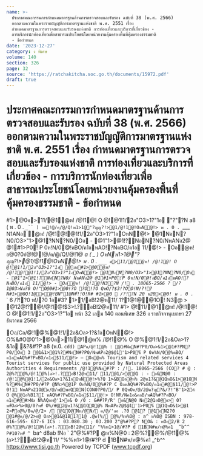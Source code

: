 ```yaml
---
name: >-
  ประกาศคณะกรรมการกำหนดมาตรฐานด้านการตรวจสอบและรับรอง ฉบับที่ 38 (พ.ศ. 2566)
  ออกตามความในพระราชบัญญัติการมาตรฐานแห่งชาติ พ.ศ. 2551 เรื่อง
  กำหนดมาตรฐานการตรวจสอบและรับรองแห่งชาติ การท่องเที่ยวและบริการที่เกี่ยวข้อง -
  การบริการนักท่องเที่ยวเพื่อสาธารณประโยชน์โดยหน่วยงานคุ้มครองพื้นที่คุ้มครองธรรมชาติ
  - ข้อกำหนด
date: '2023-12-27'
category: ง พิเศษ
volume: 140
section: 326
page: 32
source: 'https://ratchakitcha.soc.go.th/documents/15972.pdf'
draft: true
---
```


# ประกาศคณะกรรมการกำหนดมาตรฐานด้านการตรวจสอบและรับรอง ฉบับที่ 38 (พ.ศ. 2566) ออกตามความในพระราชบัญญัติการมาตรฐานแห่งชาติ พ.ศ. 2551 เรื่อง กำหนดมาตรฐานการตรวจสอบและรับรองแห่งชาติ การท่องเที่ยวและบริการที่เกี่ยวข้อง - การบริการนักท่องเที่ยวเพื่อสาธารณประโยชน์โดยหน่วยงานคุ้มครองพื้นที่คุ้มครองธรรมชาติ - ข้อกำหนด

#1>@0ค>11/@1ํ@ห! /@!1@! O @!@1!1/2อ"O3>1?"1อ "?"?N a8 ( พ . 0 . `_`` ) ออ!@/ค/@/Q!พ1>1@"?ญญ?!>@1/@!1@!OหN@!> พ . 0 . `___ N1ANอ ํ@ห! /@!1@!@1!1/2อ"O3>1?"1อOหN@!> @1NอN?N0/O3>"1>@1?NN?N0/Oอ - @1"1>@1!?NอN?N0/NพANอ2@ @1#1>P0!์ P 0ห!N/0@!คBO/ค1อพAO!?NคBO/ค1อ 11/@!> - Oอํ@ห! อ@0?0อํ@!@!@/ค/@/Q!/@!1@ _a ( _ ) OหNพ1>1@"?ญญ?!>@1/@!1@!OหN@!> พ . 0 . `___ ค>11/@1ํ@ห! /@!1@! O @!@1!1/2อ"O3>1?"1อ @ออ#1>@0ํ@ห! /@!1@!@1!1/2อ"O3>1?"1อOหN@!> @1NอN?N0/O3>"1>@1?NN?N0/Oอ - @1"1>@1!?NอN?N0/ NพANอ2@ @1#1>P0!์P 0ห!N/0@!คBO/ค1อพAO!?NคBO/ค1อ 11/@!> - Oอํ@ห! /@!1@!N3?N /! . 18065-2566 ? /?1@03>Nอ?0 O!"O@0#1>@0!?O ?O!?O QหO/?$3!?OO!N/?!?N#1>@0Q!1@>@!BN"1@N#็!!O!R# #1>@0  /?!?N 20 พ20>@0! พ . 0 . `_` 6 /?!?0 พ!/?0 1อ#3? 1>1/อB!2@ห11/ 1?1@1@@1O! N3@ > @12ํ@!?@!/@!1@!$3>!.?์อB!2@ห11/ #1> @!11/@1ํ@ห! /@!1@! O @!@1!1/2อ"O3>1?"1อ หน้า 32 เลม 140 ตอนพิเศษ 326 ง ราชกิจจานุเบกษา 27 ธันวาคม 2566

Oอ/Cล/@!1@%@1!1/2อ&Oล>1?&1อOหN@!> O%&#O@0'1>@0ค>11/@1@ห% /@!1@% O @%@1!1/2อ&Oล>1?&1อ &?&#?P a8 (พ.0. `cdd) APอ/@!1@% : @1#NอN#?P0/Oล>&1>@1#?PN?P0/Oอ 3 @1&1>@1%?#NอN#?P0/NพAPอ2@$@1'1>P0%์ P 0ห%N/0@%คBO/ค1อพAQ%#?PคBO/ค1อ$11/@!> – Oอ@ห% Tourism and related services 4 Tourist services for public use provided by Natural Protected Areas Authorities 4 Requirements /@!1@%Nล#?P : /!. 18065-2566 (CO? # @ : 2@%?@%/@!1@%(ล>!.?์อB!2@ห11/ 11/@1/>@@1 : - อ&N@0 : /@!1@%@1!1/2อ&Oล>1?&1อOหN@!>%?Q 1>&BOอ@ห% 2@ห1?&@1QหO&1>@1ON %?#NอN#?P0/#?P @N%>%@1P 0ห%N/0@%#?P C OลพAQ%#?PคBO/ค1อ#@$11/@!>P 0!1 NพAPอ21O@ค/@/พ@พอQON(CON0?P0// P 0QหOค/@/2@ค?ญ?&/?!"B'1>2ค์ O @%@1อ%B1?1์ พAQ%#?PคBO/ค1อ$11/@!> O!NR/Nค1อ&คลB/พAQ%#?PคBO/ค1อ#@#>Nล N%AQอห@'1>อ& O /0 : &##?P/R' อ&N@0 Nอ2@1อO@อ> 0?พ#์Oล>%>0@/0?พ#์ O%/#@2@ห1?&@1QO@% NพAPอ2@$@1'1>P0%์ @1QหO&1>@1 2>Pอ@%/0ค/@/2> / @1O@Nห/@N/ ค/@/'ลอ .?0 @1? @1อN2?0 @1#@ค/@/2>อ@ Oล>@1&@1B1?1@ .@ค(%/ @%/%ห%O@ : a^ ห%O@ ISBN : 978-616-595- 637-6 ICS : 03.080.30 ; 03.200 2"@%#?P? NO& : หOอ2/B 2 @%?@%/@!1@%(ล>!.?์อB!2@ห11/ "%%พ1>1@/#?P d 1BN#พ/ห@%ค1 _^b^^ P#10?พ#์ ^ `ba^ d8ab !Nอ ` 2"@%#?P @ห%N@0 : 2@%?@%/@!1@%(ล>!.?์อB!2@ห11/ "%%พ1>1@/#?P d 1BN#พ/ห@%ค1 _^b^^ https://www.tisi.go.th Powered by TCPDF (www.tcpdf.org)
